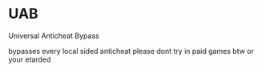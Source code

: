 # UAB
Universal Anticheat Bypass

bypasses every local sided anticheat please dont try in paid games btw or your etarded
